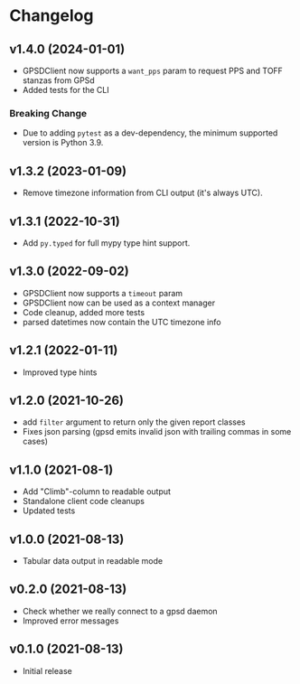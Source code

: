 # Changelog

## v1.4.0 (2024-01-01)

- GPSDClient now supports a `want_pps` param to request PPS and
  TOFF stanzas from GPSd
- Added tests for the CLI

### Breaking Change

- Due to adding `pytest` as a dev-dependency, the minimum supported version
  is Python 3.9.

## v1.3.2 (2023-01-09)

- Remove timezone information from CLI output (it's always UTC).

## v1.3.1 (2022-10-31)

- Add `py.typed` for full mypy type hint support.

## v1.3.0 (2022-09-02)

- GPSDClient now supports a `timeout` param
- GPSDClient now can be used as a context manager
- Code cleanup, added more tests
- parsed datetimes now contain the UTC timezone info

## v1.2.1 (2022-01-11)

- Improved type hints

## v1.2.0 (2021-10-26)

- add `filter` argument to return only the given report classes
- Fixes json parsing (gpsd emits invalid json with trailing commas in some cases)

## v1.1.0 (2021-08-1)

- Add "Climb"-column to readable output
- Standalone client code cleanups
- Updated tests

## v1.0.0 (2021-08-13)

- Tabular data output in readable mode

## v0.2.0 (2021-08-13)

- Check whether we really connect to a gpsd daemon
- Improved error messages

## v0.1.0 (2021-08-13)

- Initial release
